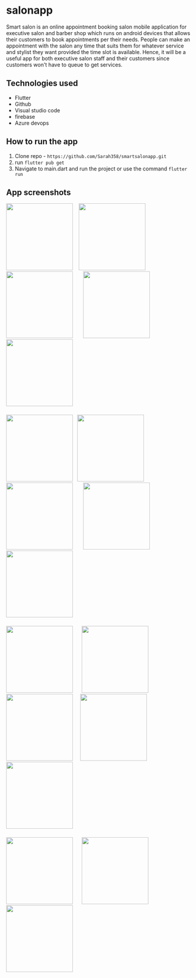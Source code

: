 # salonapp

Smart salon is an online appointment booking salon mobile application for executive salon and barber shop which runs on android devices that allows their customers to book appointments per their needs. 
People can make an appointment with the salon any time that suits them for whatever service and stylist they want provided the time slot is available.
 Hence, it will be a useful app for both executive salon staff and their customers since customers won't have to queue to get services.


## Technologies used
- Flutter
- Github
- Visual studio code
- firebase
- Azure devops

## How to run the app

1. Clone repo - ```https://github.com/Sarah358/smartsalonapp.git```
2. run  ```flutter pub get```
3. Navigate to main.dart and run the project or use the command ``` flutter run ```

## App screenshots
<img src="Screenshot_1674201618.png" width="180"> &nbsp;&nbsp;&nbsp;<img src="Screenshot_1674201646.png" width="180"> &nbsp;&nbsp; &nbsp; <img src="Screenshot_1674201652.png" width="180"> &nbsp; &nbsp; &nbsp;
<img src="Screenshot_1674201670.png" width="180">&nbsp;&nbsp; &nbsp;  <img src="Screenshot_1674201682.png" width="180">  

###

<img src="Screenshot_1674201696.png" width="180">&nbsp;&nbsp;&nbsp;<img src="Screenshot_1674201702.png" width="180">  &nbsp; &nbsp; &nbsp; <img src="Screenshot_1674201714.png" width="180"> &nbsp; &nbsp; &nbsp; <img src="Screenshot_1674201753.png" width="180">&nbsp; &nbsp; &nbsp;  <img src="Screenshot_1674201757.png" width="180">    

###

<img src="Screenshot_1674201761.png" width="180">&nbsp; &nbsp; &nbsp; <img src="Screenshot_1674201768.png" width="180">  &nbsp; &nbsp; &nbsp; <img src="Screenshot_1674201791.png" width="180">&nbsp; &nbsp; &nbsp;<img src="Screenshot_1674201798.png" width="180"> &nbsp; &nbsp; &nbsp;   <img src="Screenshot_1674201801.png" width="180"> 

###

<img src="Screenshot_1674201813.png" width="180">&nbsp; &nbsp; &nbsp; <img src="Screenshot_1674201817.png" width="180">&nbsp; &nbsp; &nbsp; <img src="Screenshot_1674201823.png" width="180">


  
